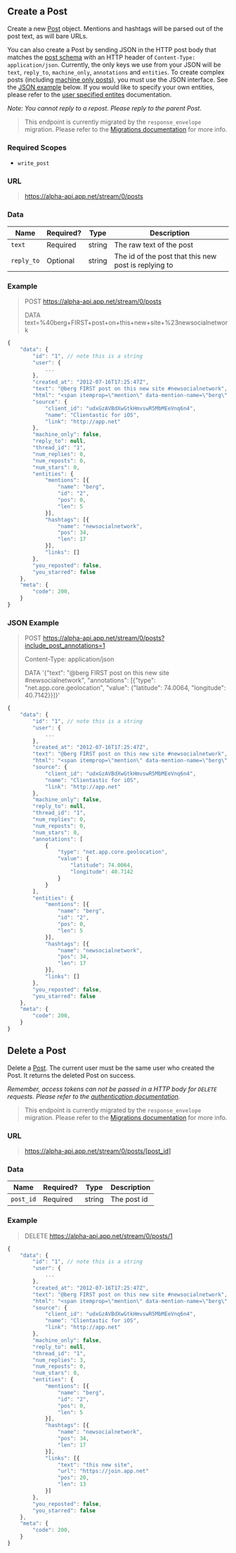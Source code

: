 ## Create a Post
Create a new <a href="../objects/post.md">Post</a> object. Mentions and hashtags will be parsed out of the post text, as will bare URLs.

You can also create a Post by sending JSON in the HTTP post body that matches the <a href="../objects/post.md">post schema</a> with an HTTP header of ```Content-Type: application/json```. Currently, the only keys we use from your JSON will be ```text```, ```reply_to```, ```machine_only```, ```annotations``` and ```entities```. To create complex posts (including [machine only posts](../objects/post.md#machine-only-posts)), you must use the JSON interface. See the [JSON example](#json-example) below. If you would like to specify your own entities, please refer to the [user specified entites](../objects/entities.md#user-specified-entities) documentation.

*Note: You cannot reply to a repost. Please reply to the parent Post.*

> This endpoint is currently migrated by the ```response_envelope``` migration. Please refer to the [Migrations documentation](/appdotnet/api-spec/blob/master/migrations.md#current-migrations) for more info.

### Required Scopes

* ```write_post```

### URL
> https://alpha-api.app.net/stream/0/posts

### Data

<table>
    <thead>
        <tr>
            <th>Name</th>
            <th>Required?</th>
            <th>Type</th>
            <th>Description</th>
        </tr>
    </thead>
    <tbody>
        <tr>
            <td><code>text</code></td>
            <td>Required</td>
            <td>string</td>
            <td>The raw text of the post</td>
        </tr>
        <tr>
            <td><code>reply_to</code></td>
            <td>Optional</td>
            <td>string</td>
            <td>The id of the post that this new post is replying to</td>
        </tr>
    </tbody>
</table>

### Example

> POST https://alpha-api.app.net/stream/0/posts
>
> DATA text=%40berg+FIRST+post+on+this+new+site+%23newsocialnetwork

~~~ js
{
    "data": {
        "id": "1", // note this is a string
        "user": {
            ...
        },
        "created_at": "2012-07-16T17:25:47Z",
        "text": "@berg FIRST post on this new site #newsocialnetwork",
        "html": "<span itemprop=\"mention\" data-mention-name=\"berg\" data-mention-id=\"2\">@berg</span> FIRST post on this new site <span itemprop=\"hashtag\" data-hashtag-name=\"newsocialnetwork\">#newsocialnetwork</span>.",
        "source": {
            "client_id": "udxGzAVBdXwGtkHmvswR5MbMEeVnq6n4",
            "name": "Clientastic for iOS",
            "link": "http://app.net"
        },
        "machine_only": false,
        "reply_to": null,
        "thread_id": "1",
        "num_replies": 0,
        "num_reposts": 0,
        "num_stars": 0,
        "entities": {
            "mentions": [{
                "name": "berg",
                "id": "2",
                "pos": 0,
                "len": 5
            }],
            "hashtags": [{
                "name": "newsocialnetwork",
                "pos": 34,
                "len": 17
            }],
            "links": []
        },
        "you_reposted": false,
        "you_starred": false
    },
    "meta": {
        "code": 200,
    }
}
~~~

### JSON Example

> POST https://alpha-api.app.net/stream/0/posts?include_post_annotations=1
> 
> Content-Type: application/json
> 
> DATA '{"text": "@berg FIRST post on this new site #newsocialnetwork", "annotations": [{"type": "net.app.core.geolocation", "value": {"latitude": 74.0064, "longitude": 40.7142}}]}'

~~~ js
{
    "data": {
        "id": "1", // note this is a string
        "user": {
            ...
        },
        "created_at": "2012-07-16T17:25:47Z",
        "text": "@berg FIRST post on this new site #newsocialnetwork",
        "html": "<span itemprop=\"mention\" data-mention-name=\"berg\" data-mention-id=\"2\">@berg</span> FIRST post on this new site <span itemprop=\"hashtag\" data-hashtag-name=\"newsocialnetwork\">#newsocialnetwork</span>.",
        "source": {
            "client_id": "udxGzAVBdXwGtkHmvswR5MbMEeVnq6n4",
            "name": "Clientastic for iOS",
            "link": "http://app.net"
        },
        "machine_only": false,
        "reply_to": null,
        "thread_id": "1",
        "num_replies": 0,
        "num_reposts": 0,
        "num_stars": 0,
        "annotations": [
            {
                "type": "net.app.core.geolocation",
                "value": {
                    "latitude": 74.0064,
                    "longitude": 40.7142
                }
            }
        ],
        "entities": {
            "mentions": [{
                "name": "berg",
                "id": "2",
                "pos": 0,
                "len": 5
            }],
            "hashtags": [{
                "name": "newsocialnetwork",
                "pos": 34,
                "len": 17
            }],
            "links": []
        },
        "you_reposted": false,
        "you_starred": false
    },
    "meta": {
        "code": 200,
    }
}
~~~

## Delete a Post

Delete a <a href="../objects/post.md">Post</a>. The current user must be the same user who created the Post. It returns the deleted Post on success.

*Remember, access tokens can not be passed in a HTTP body for ```DELETE``` requests. Please refer to the [authentication documentation](/appdotnet/api-spec/blob/master/auth.md#authenticated-api-requests).*

> This endpoint is currently migrated by the ```response_envelope``` migration. Please refer to the [Migrations documentation](/appdotnet/api-spec/blob/master/migrations.md#current-migrations) for more info.

### URL
> https://alpha-api.app.net/stream/0/posts/[post_id]

### Data

<table>
    <thead>
        <tr>
            <th>Name</th>
            <th>Required?</th>
            <th>Type</th>
            <th>Description</th>
        </tr>
    </thead>
    <tbody>
        <tr>
            <td><code>post_id</code></td>
            <td>Required</td>
            <td>string</td>
            <td>The post id</td>
        </tr>
    </tbody>
</table>

### Example

> DELETE https://alpha-api.app.net/stream/0/posts/1

~~~ js
{
    "data": {
        "id": "1", // note this is a string
        "user": {
            ...
        },
        "created_at": "2012-07-16T17:25:47Z",
        "text": "@berg FIRST post on this new site #newsocialnetwork",
        "html": "<span itemprop=\"mention\" data-mention-name=\"berg\" data-mention-id=\"2\">@berg</span> FIRST post on <a href=\"https://join.app.net\" rel=\"nofollow\">this new site</a> <span itemprop=\"hashtag\" data-hashtag-name=\"newsocialnetwork\">#newsocialnetwork</span>.",
        "source": {
            "client_id": "udxGzAVBdXwGtkHmvswR5MbMEeVnq6n4",
            "name": "Clientastic for iOS",
            "link": "http://app.net"
        },
        "machine_only": false,
        "reply_to": null,
        "thread_id": "1",
        "num_replies": 3,
        "num_reposts": 0,
        "num_stars": 0,
        "entities": {
            "mentions": [{
                "name": "berg",
                "id": "2",
                "pos": 0,
                "len": 5
            }],
            "hashtags": [{
                "name": "newsocialnetwork",
                "pos": 34,
                "len": 17
            }],
            "links": [{
                "text": "this new site",
                "url": "https://join.app.net"
                "pos": 20,
                "len": 13
            }]
        },
        "you_reposted": false,
        "you_starred": false
    },
    "meta": {
        "code": 200,
    }
}
~~~